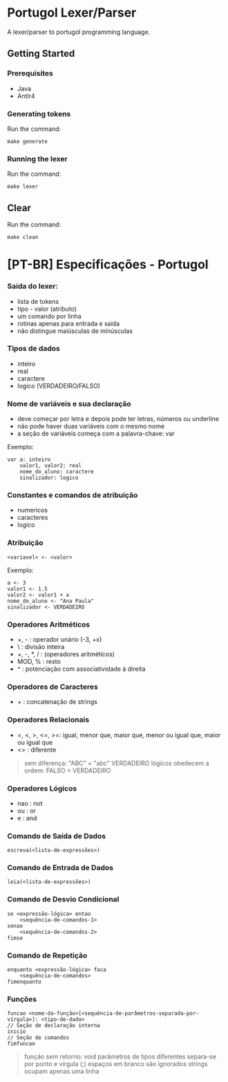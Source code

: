 
# Portugol Lexer/Parser

A lexer/parser to portugol programming language.

## []()Getting Started

### []()Prerequisites

 - Java
 - Antlr4

### []()Generating tokens

Run the command:

```console
make generate
```

### []()Running the lexer

Run the command:

```console
make lexer
```

## []()Clear

Run the command:

```console
make clean
```

# [PT-BR] Especificações - Portugol

### Saída do lexer:

  - lista de tokens
 - tipo - valor (atributo)
 - um comando por linha
 - rotinas apenas para entrada e saída
 - não distingue maiúsculas de minúsculas

### Tipos de dados

 - inteiro
 - real
 - caractere
 - logico (VERDADEIRO/FALSO)

### Nome de variáveis e sua declaração

 - deve começar por letra e depois pode ter letras, números ou underline
 - não pode haver duas variáveis com o mesmo nome
 - a seção de variáveis começa com a palavra-chave: var

Exemplo:

```
var a: inteiro
	valor1, valor2: real
	nome_do_aluno: caractere
	sinalizador: logico
```

### Constantes e comandos de atribuição

 - numericos
 - caracteres
 - logico

### Atribuição

    <variavel> <- <valor>

Exemplo:

```
a <- 3
valor1 <- 1.5
valor2 <- valor1 + a
nome_do_aluno <- "Ana Paula"
sinalizador <- VERDADEIRO
```

### Operadores Aritméticos

 - +, - : operador unário (-3, +x)
 - \ : divisão inteira
 - +, -, *, / : (operadores aritméticos)
 - MOD, % : resto
 - ^ : potenciação com associatividade à direita

### Operadores de Caracteres

  - \+ : concatenação de strings

### Operadores Relacionais

 - =, <, >, <=, >=: igual, menor que, maior que, menor ou igual que, maior ou igual que
 - <> : diferente

> sem diferença: "ABC" = "abc" VERDADEIRO
> lógicos obedecem a ordem: FALSO < VERDADEIRO

### Operadores Lógicos

 - nao : not
 - ou : or
 - e : and

### Comando de Saída de Dados

```
escreva(<lista-de-expressões>)
```

### Comando de Entrada de Dados

```
leia(<lista-de-expressões>)
```

### Comando de Desvio Condicional

```
se <expressão-lógica> entao
	<sequência-de-comandos-1>
senao
	<sequência-de-comandos-2>
fimse
```

### Comando de Repetição

```
enquanto <expressão-lógica> faca
	<sequência-de-comandos>
fimenquanto
```

### Funções

```
funcao <nome-da-função>[<sequência-de-parâmetros-separada-por-vírgula>]: <tipo-de-dado>
// Seção de declaração interna
inicio
// Seção de comandos
fimfuncao
```

> função sem retorno: void
> parâmetros de tipos diferentes separa-se por ponto e vírgula (;)
> espaços em branco são ignorados
> strings ocupam apenas uma linha
